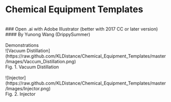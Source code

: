 # Chemical Equipment Templates
<br>
### Open .ai with Adobe Illustrator (better with 2017 CC or later version)<br>
#### By Yunong Wang (DrippySummer)
<br>
<br>
Demonstrations<br>
![Vacuum Distillation](https://raw.github.com/KLDistance/Chemical_Equipment_Templates/master/Images/Vaccum_Distillation.png)
<br>Fig. 1. Vacuum Distillation<br>
<br>
![Injector](https://raw.github.com/KLDistance/Chemical_Equipment_Templates/master/Images/Injector.png)
<br>Fig. 2. Injector<br>
